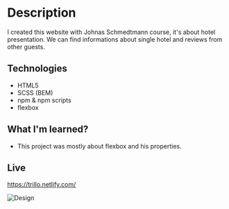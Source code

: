 # Description 
I created this website with Johnas Schmedtmann course, it's about hotel presentation. We can find informations about single hotel and reviews from other guests.

## Technologies 
* HTML5
* SCSS (BEM)
* npm & npm scripts 
* flexbox 

## What I'm learned? 
* This project was mostly about flexbox and his properties. 

## Live 
https://trillo.netlify.com/

![Design](https://i.ibb.co/NN5MZZV/trillo.png)
